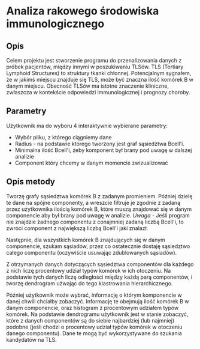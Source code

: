 # Analiza rakowego środowiska immunologicznego

## Opis

Celem projektu jest stworzenie programu do przenalizowania danych z próbek pacjentów, między innymi w poszukiwaniu TLSów. TLS (Tertiary Lymphoid Structures) to struktury tkanki chłonnej. Potencjalnym sygnałem, że w jakimś miejscu znajduje się TLS, może być znaczna ilość komórek B w danym miejscu. Obecność TLSów ma istotne znaczenie kliniczne, zwłaszcza w kontekście odpowiedzi immunologicznej i prognozy choroby.  

## Parametry

Użytkownik ma do wyboru 4 interaktywnie wybierane parametry:

- Wybór pliku, z którego ciągniemy dane
- Radius - na podstawie którego tworzony jest graf sąsiedztwa Bcell'i. 
- Minimalna ilość Bcell'i, żeby komponent był brany pod uwagę w dalszej analizie
- Component który chcemy w danym momencie zwizualizować

## Opis metody

Tworzę grafy sąsiedztwa komórek B z zadanym promieniem. Później dzielę te dane na spójne componenty, a wreszcie filtruje je zgodnie z zadaną przez użytkownika ilością komórek B, które muszą znajdować się w danym componencie aby był brany pod uwagę w analizie.
*Uwaga* - Jeśli program nie znajdzie żadnego componentu z conajmniej zadaną liczbą Bcell'i, to zwróci component z największą liczbą Bcell'i jaki znalazł.

Następnie, dla wszystkich komórek B znajdujących się w danym componencie, szukam sąsiadów, przez co ostatecznie dostaję sąsiedztwo całego componentu (oczywiście usuwając zdublowanych sąsiadów).

Z otrzymanych danych dotyczących sąsiedztwa componentów dla każdego z nich liczę procentowy udział typów komórek w ich otoczeniu. Na podstawie tych danych liczę odległości między każdą parą componentów, i tworzę dendrogram użwając do tego klastrowania hierarchicznego.

Później użytkownik może wybrać, informację o którym komponencie w danej chwili chciałby zobaczyć.
Informację te obejmują ilość komórek B w danym componencie, oraz histogram z procentowym udziałem typów komórek. Na podstawie dendrogramu użytkownik jest w stanie zobaczyć, które z danych componentów są do siebie najbardziej (lub najmniej) podobne (jeśli chodzi o procentowy udział typów komórek w otoczeniu danego componentu). Dane te mogą być wykorzystywane do szukania kandydatów na TLS. 
